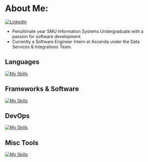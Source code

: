 # About Me:
[![LinkedIn](https://img.shields.io/badge/LinkedIn-%230077B5.svg?logo=linkedin&logoColor=white)](https://linkedin.com/in/jeremychow99) 
- Penultimate year SMU Information Systems Undergraduate with a passion for software development.
- Currently a Software Engineer Intern at Ascenda under the Data Services & Integrations Team.

## Languages
[![My Skills](https://skillicons.dev/icons?i=ruby,go,python,java,js,ts)](https://skillicons.dev)
## Frameworks & Software
[![My Skills](https://skillicons.dev/icons?i=fastapi,flask,spring,kafka,graphql,express,react,vue,postgres,mysql,mongodb,redis)](https://skillicons.dev)

## DevOps
[![My Skills](https://skillicons.dev/icons?i=aws,terraform,docker,kubernetes,prometheus,grafana,githubactions,gitlab)](https://skillicons.dev)

## Misc Tools
[![My Skills](https://skillicons.dev/icons?i=bash,git,md,npm,vite,vercel,vscode,firebase)](https://skillicons.dev)

